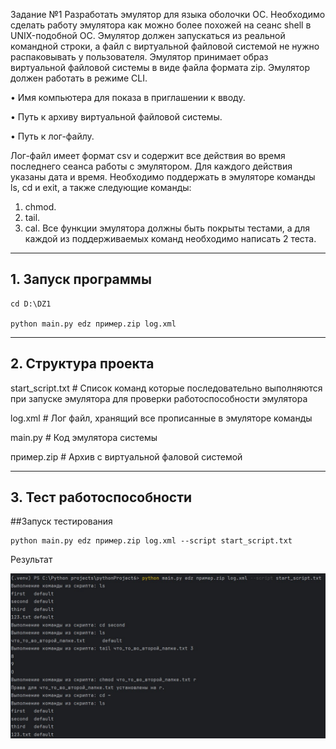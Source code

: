 Задание №1
Разработать эмулятор для языка оболочки ОС. Необходимо сделать работу
эмулятора как можно более похожей на сеанс shell в UNIX-подобной ОС.
Эмулятор должен запускаться из реальной командной строки, а файл с
виртуальной файловой системой не нужно распаковывать у пользователя.
Эмулятор принимает образ виртуальной файловой системы в виде файла формата
zip. Эмулятор должен работать в режиме CLI.

• Имя компьютера для показа в приглашении к вводу.

• Путь к архиву виртуальной файловой системы.

• Путь к лог-файлу.

Лог-файл имеет формат csv и содержит все действия во время последнего
сеанса работы с эмулятором. Для каждого действия указаны дата и время.
Необходимо поддержать в эмуляторе команды ls, cd и exit, а также
следующие команды:
1. chmod.
2. tail.
3. cal.
Все функции эмулятора должны быть покрыты тестами, а для каждой из
поддерживаемых команд необходимо написать 2 теста.
_____________________________________________________________________________________________________________________________
## 1. Запуск программы
```
cd D:\DZ1

python main.py edz пример.zip log.xml
```
_____________________________________________________________________________________________________________________________
## 2. Структура проекта

start_script.txt                  # Список команд которые последовательно выполняются при запуске эмулятора для проверки работоспособности эмулятора

log.xml                           # Лог файл, хранящий все прописанные в эмуляторе команды

main.py                          # Код эмулятора системы

пример.zip                       # Архив с виртуальной фаловой системой
_____________________________________________________________________________________________________________________________
## 3. Тест работоспособности

##Запуск тестирования 

```
python main.py edz пример.zip log.xml --script start_script.txt
```
Результат

![image](https://github.com/Edzzn0ler/config-management/blob/89fd52c8ac619721e02bf3cbea67757ea1217474/dz1/image.png)
